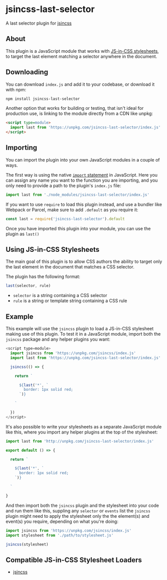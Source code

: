 # jsincss-last-selector

A last selector plugin for [jsincss](https://github.com/tomhodgins/jsincss)

## About

This plugin is a JavaScript module that works with [JS-in-CSS stylesheets](https://responsive.style/theory/what-is-a-jic-stylesheet.html), to target the last element matching a selector anywhere in the  document.

## Downloading

You can download `index.js` and add it to your codebase, or download it with npm:

```bash
npm install jsincss-last-selector
```

Another option that works for building or testing, that isn't ideal for production use, is linking to the module directly from a CDN like unpkg:

```html
<script type=module>
  import last from 'https://unpkg.com/jsincss-last-selector/index.js'
</script>
```

## Importing

You can import the plugin into your own JavaScript modules in a couple of ways.

The first way is using the native [`import` statement](https://developer.mozilla.org/en-US/docs/Web/JavaScript/Reference/Statements/import) in JavaScript. Here you can assign any name you want to the function you are importing, and you only need to provide a path to the plugin's `index.js` file:

```js
import last from './node_modules/jsincss-last-selector/index.js'
```

If you want to use `require` to load this plugin instead, and use a bundler like Webpack or Parcel, make sure to add `.default` as you require it:

```js
const last = require('jsincss-last-selector').default
```

Once you have imported this plugin into your module, you can use the plugin as `last()`

## Using JS-in-CSS Stylesheets

The main goal of this plugin is to allow CSS authors the ability to target only the last element in the document that matches a CSS selector.

The plugin has the following format:

```js
last(selector, rule)
```

- `selector` is a string containing a CSS selector
- `rule` is a string or template string containing a CSS rule

## Example

This example will use the `jsincss` plugin to load a JS-in-CSS stylesheet making use of this plugin. To test it in a JavaScript module, import both the `jsincss` package and any helper plugins you want:

```js
<script type=module>
  import jsincss from 'https://unpkg.com/jsincss/index.js'
  import last from 'https://unpkg.com/jsincss-last-selector/index.js'

  jsincss(() => {

    return `

      ${last('*', `
        border: 1px solid red;
      `)}

    `

  })
</script>
```

It's also possible to write your stylesheets as a separate JavaScript module like this, where you import any helper plugins at the top of the stylesheet:

```js
import last from 'http://unpkg.com/jsincss-last-selector/index.js'

export default () => {

  return `

    ${last('*', `
      border: 1px solid red;
    `)}

  `

}
```

And then import both the `jsincss` plugin and the stylesheet into your code and run them like this, suppling any `selector` or `events` list the `jsincss` plugin might need to apply the stylesheet only the the element(s) and event(s) you require, depending on what you're doing:

```js
import jsincss from 'https://unpkg.com/jsincss/index.js'
import stylesheet from './path/to/stylesheet.js'

jsincss(stylesheet)
```

## Compatible JS-in-CSS Stylesheet Loaders

- [jsincss](https://github.com/tomhodgins/jsincss)